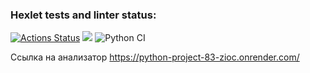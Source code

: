 ### Hexlet tests and linter status:
[![Actions Status](https://github.com/LUDVIG-BAISER/python-project-83/actions/workflows/hexlet-check.yml/badge.svg)](https://github.com/LUDVIG-BAISER/python-project-83/actions)
<a href="https://codeclimate.com/github/LUDVIG-BAISER/python-project-83/maintainability"><img src="https://api.codeclimate.com/v1/badges/d44500d725dd6b70c3f4/maintainability" /></a>
![Python CI](https://github.com/LUDVIG-BAISER/python-project-83/actions/workflows/python-ci.yml/badge.svg)

Ссылка на анализатор https://python-project-83-zioc.onrender.com/